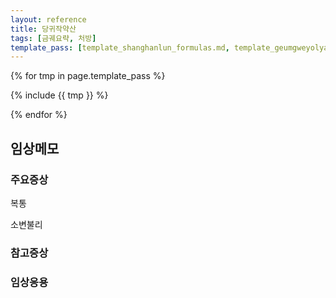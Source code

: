 ```yaml
---
layout: reference
title: 당귀작약산
tags: [금궤요략, 처방]
template_pass: [template_shanghanlun_formulas.md, template_geumgweyolyag_formulas.md, template_etc_formulas.md]
---
```


{% for tmp in page.template_pass %}

{% include {{ tmp }} %}

{% endfor %}


## 임상메모



### 주요증상

복통

소변불리


### 참고증상


### 임상응용

